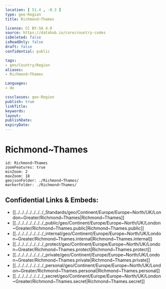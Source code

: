 ```yaml
---
location: [ 51.4 , -0.3 ] 
type: geo-Region
title: Richmond~Thames

license: CC BY-SA 4.0
source: https://datahub.io/core/country-codes
isDeleted: false
isReadOnly: false
draft: false
confidential: public

tags:
- geo/Country/Region
aliases:
- Richmond~Thames

Languages:
- de

cssclasses: geo-Region
publish: true
linkTitle: 
keywords: 
layout: 
publishDate: 
expiryDate: 
---
```


# Richmond~Thames

```leaflet
id: Richmond~Thames
zoomFeatures: true 
minZoom: 2 
maxZoom: 18
geojsonFolder: ./Richmond~Thames/
markerFolder: ./Richmond~Thames/
```


## Confidential Links & Embeds: 
- [[../../../../../../../_Standards/geo/Continent/Europe/Europe~North/UK/London~Greater/Richmond~Thames|Richmond~Thames]] 
- [[../../../../../../../_public/geo/Continent/Europe/Europe~North/UK/London~Greater/Richmond~Thames.public|Richmond~Thames.public]] 
- [[../../../../../../../_internal/geo/Continent/Europe/Europe~North/UK/London~Greater/Richmond~Thames.internal|Richmond~Thames.internal]] 
- [[../../../../../../../_protect/geo/Continent/Europe/Europe~North/UK/London~Greater/Richmond~Thames.protect|Richmond~Thames.protect]] 
- [[../../../../../../../_private/geo/Continent/Europe/Europe~North/UK/London~Greater/Richmond~Thames.private|Richmond~Thames.private]] 
- [[../../../../../../../_personal/geo/Continent/Europe/Europe~North/UK/London~Greater/Richmond~Thames.personal|Richmond~Thames.personal]] 
- [[../../../../../../../_secret/geo/Continent/Europe/Europe~North/UK/London~Greater/Richmond~Thames.secret|Richmond~Thames.secret]] 

